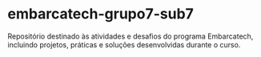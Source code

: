 # embarcatech-grupo7-sub7
Repositório destinado às atividades e desafios do programa Embarcatech, incluindo projetos, práticas e soluções desenvolvidas durante o curso.
